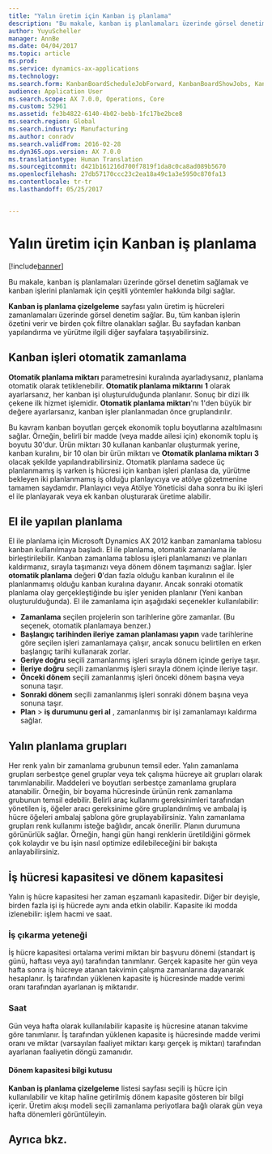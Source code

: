 ```yaml
---
title: "Yalın üretim için Kanban iş planlama"
description: "Bu makale, kanban iş planlamaları üzerinde görsel denetim sağlamak ve kanban işlerini planlamak için çeşitli yöntemler hakkında bilgi sağlar."
author: YuyuScheller
manager: AnnBe
ms.date: 04/04/2017
ms.topic: article
ms.prod: 
ms.service: dynamics-ax-applications
ms.technology: 
ms.search.form: KanbanBoardScheduleJobForward, KanbanBoardShowJobs, KanbanJobSchedulingListPage
audience: Application User
ms.search.scope: AX 7.0.0, Operations, Core
ms.custom: 52961
ms.assetid: fe3b4822-6140-4b02-bebb-1fc17be2bce8
ms.search.region: Global
ms.search.industry: Manufacturing
ms.author: conradv
ms.search.validFrom: 2016-02-28
ms.dyn365.ops.version: AX 7.0.0
ms.translationtype: Human Translation
ms.sourcegitcommit: d421b161216d700f7819f1da8c0ca8ad089b5670
ms.openlocfilehash: 27db57170ccc23c2ea18a49c1a3e5950c870fa13
ms.contentlocale: tr-tr
ms.lasthandoff: 05/25/2017


---
```


# <a name="kanban-job-scheduling-for-lean-manufacturing"></a>Yalın üretim için Kanban iş planlama

[!include[banner](../includes/banner.md)]


Bu makale, kanban iş planlamaları üzerinde görsel denetim sağlamak ve kanban işlerini planlamak için çeşitli yöntemler hakkında bilgi sağlar.  

**Kanban iş planlama çizelgeleme** sayfası yalın üretim iş hücreleri zamanlamaları üzerinde görsel denetim sağlar. Bu, tüm kanban işlerin özetini verir ve birden çok filtre olanakları sağlar. Bu sayfadan kanban yapılandırma ve yürütme ilgili diğer sayfalara taşıyabilirsiniz.

## <a name="automatic-scheduling-of-kanban-jobs"></a>Kanban işleri otomatik zamanlama
**Otomatik planlama miktarı** parametresini kuralında ayarladıysanız, planlama otomatik olarak tetiklenebilir. **Otomatik planlama miktarını** **1** olarak ayarlarsanız, her kanban işi oluşturulduğunda planlanır. Sonuç bir dizi ilk çekene ilk hizmet işlemidir. **Otomatik planlama miktarı**'nı 1'den büyük bir değere ayarlarsanız, kanban işler planlanmadan önce gruplandırılır. 

Bu kavram kanban boyutları gerçek ekonomik toplu boyutlarına azaltılmasını sağlar. Örneğin, belirli bir madde (veya madde ailesi için) ekonomik toplu iş boyutu 30'dur. Ürün miktarı 30 kullanan kanbanlar oluşturmak yerine, kanban kuralını, bir 10 olan bir ürün miktarı ve **Otomatik planlama miktarı** **3** olacak şekilde yapılandırabilirsiniz. Otomatik planlama sadece üç planlanmamış iş varken iş hücresi için kanban işleri planlasa da, yürütme bekleyen iki planlanmamış iş olduğu planlayıcıya ve atölye gözetmenine tamamen saydamdır. Planlayıcı veya Atölye Yöneticisi daha sonra bu iki işleri el ile planlayarak veya ek kanban oluşturarak üretime alabilir.

## <a name="manual-scheduling"></a>El ile yapılan planlama
El ile planlama için Microsoft Dynamics AX 2012 kanban zamanlama tablosu kanban kullanılmaya başladı. El ile planlama, otomatik zamanlama ile birleştirilebilir. Kanban zamanlama tablosu işleri planlamanızı ve planları kaldırmanız, sırayla taşımanızı veya dönem dönem taşımanızı sağlar. İşler **otomatik planlama** değeri **0**'dan fazla olduğu kanban kuralının el ile planlanmamış olduğu kanban kuralına dayanır. Ancak sonraki otomatik planlama olay gerçekleştiğinde bu işler yeniden planlanır (Yeni kanban oluşturulduğunda). El ile zamanlama için aşağıdaki seçenekler kullanılabilir:

-   **Zamanlama** seçilen projelerin son tarihlerine göre zamanlar. (Bu seçenek, otomatik planlamaya benzer.)
-   **Başlangıç tarihinden ileriye zaman planlaması yapın** vade tarihlerine göre seçilen işleri zamanlamaya çalışır, ancak sonucu belirtilen en erken başlangıç tarihi kullanarak zorlar.
-   **Geriye doğru** seçili zamanlanmış işleri sırayla dönem içinde geriye taşır.
-   **İleriye doğru** seçili zamanlanmış işleri sırayla dönem içinde ileriye taşır.
-   **Önceki dönem** seçili zamanlanmış işleri önceki dönem başına veya sonuna taşır.
-   **Sonraki dönem** seçili zamanlanmış işleri sonraki dönem başına veya sonuna taşır.
-   **Plan** &gt; **iş durumunu geri al** , zamanlanmış bir işi zamanlamayı kaldırma sağlar.

## <a name="lean-scheduling-groups"></a>Yalın planlama grupları
Her renk yalın bir zamanlama grubunun temsil eder. Yalın zamanlama grupları serbestçe genel gruplar veya tek çalışma hücreye ait grupları olarak tanımlanabilir. Maddeleri ve boyutları serbestçe zamanlama gruplara atanabilir. Örneğin, bir boyama hücresinde ürünün renk zamanlama grubunun temsil edebilir. Belirli araç kullanımı gereksinimleri tarafından yönetilen iş, öğeler aracı gereksinime göre gruplandırılmış ve ambalaj iş hücre öğeleri ambalaj şablona göre gruplayabilirsiniz. Yalın zamanlama grupları renk kullanımı isteğe bağlıdır, ancak önerilir. Planın durumuna görünürlük sağlar. Örneğin, hangi gün hangi renklerin üretildiğini görmek çok kolaydır ve bu işin nasıl optimize edilebileceğini bir bakışta anlayabilirsiniz.

## <a name="work-cell-capacity-and-period-capacity"></a>İş hücresi kapasitesi ve dönem kapasitesi
Yalın iş hücre kapasitesi her zaman eşzamanlı kapasitedir. Diğer bir deyişle, birden fazla işi iş hücrede aynı anda etkin olabilir. Kapasite iki modda izlenebilir: işlem hacmi ve saat.

### <a name="throughput"></a>İş çıkarma yeteneği

İş hücre kapasitesi ortalama verimi miktarı bir başvuru dönemi (standart iş günü, haftası veya ayı) tarafından tanımlanır. Gerçek kapasite her gün veya hafta sonra iş hücreye atanan takvimin çalışma zamanlarına dayanarak hesaplanır. İş tarafından yüklenen kapasite iş hücresinde madde verimi oranı tarafından ayarlanan iş miktarıdır.

### <a name="hours"></a>Saat

Gün veya hafta olarak kullanılabilir kapasite iş hücresine atanan takvime göre tanımlanır. İş tarafından yüklenen kapasite iş hücresinde madde verimi oranı ve miktar (varsayılan faaliyet miktarı karşı gerçek iş miktarı) tarafından ayarlanan faaliyetin döngü zamanıdır.

#### <a name="period-capacity-factbox"></a>Dönem kapasitesi bilgi kutusu

**Kanban iş planlama çizelgeleme** listesi sayfası seçili iş hücre için kullanılabilir ve kitap haline getirilmiş dönem kapasite gösteren bir bilgi içerir. Üretim akışı modeli seçili zamanlama periyotlara bağlı olarak gün veya hafta dönemleri görüntüleyin.

<a name="see-also"></a>Ayrıca bkz.
--------





